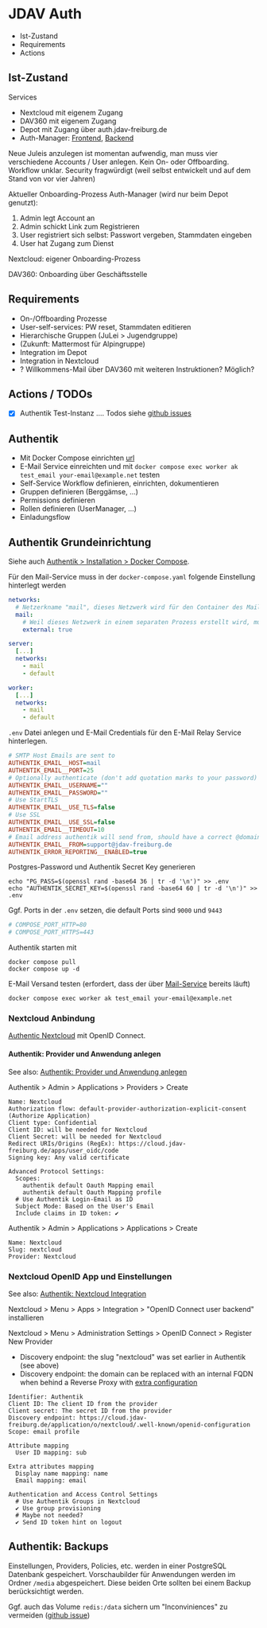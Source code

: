 # JDAV Auth

- Ist-Zustand
- Requirements
- Actions

## Ist-Zustand

Services

- Nextcloud mit eigenem Zugang
- DAV360 mit eigenem Zugang
- Depot mit Zugang über auth.jdav-freiburg.de
- Auth-Manager: [Frontend](https://github.com/voegtlel/auth-manager-frontend), [Backend](https://github.com/voegtlel/auth-manager-backend)

Neue Juleis anzulegen ist momentan aufwendig, man muss vier verschiedene Accounts / User anlegen.
Kein On- oder Offboarding.
Workflow unklar.
Security fragwürdigt (weil selbst entwickelt und auf dem Stand von vor vier Jahren)

Aktueller Onboarding-Prozess Auth-Manager (wird nur beim Depot genutzt):

1. Admin legt Account an
1. Admin schickt Link zum Registrieren
1. User registriert sich selbst: Passwort vergeben, Stammdaten eingeben
1. User hat Zugang zum Dienst

Nextcloud: eigener Onboarding-Prozess

DAV360: Onboarding über Geschäftsstelle

## Requirements

- On-/Offboarding Prozesse
- User-self-services: PW reset, Stammdaten editieren
- Hierarchische Gruppen (JuLei > Jugendgruppe)
- (Zukunft: Mattermost für Alpingruppe)
- Integration im Depot
- Integration in Nextcloud
- ? Willkommens-Mail über DAV360 mit weiteren Instruktionen? Möglich?

## Actions / TODOs

- [x] Authentik Test-Instanz
....
Todos siehe [github issues](https://github.com/jdav-freiburg/auth-service/issues)

## Authentik

- Mit Docker Compose einrichten [url](https://docs.goauthentik.io/docs/install-config/install/docker-compose)
- E-Mail Service einreichten und mit `docker compose exec worker ak test_email your-email@example.net` testen
- Self-Service Workflow definieren, einrichten, dokumentieren
- Gruppen definieren (Berggämse, ...)
- Permissions definieren
- Rollen definieren (UserManager, ...)
- Einladungsflow

## Authentik Grundeinrichtung

Siehe auch [Authentik > Installation > Docker Compose](https://docs.goauthentik.io/docs/install-config/install/docker-compose).

Für den Mail-Service muss in der `docker-compose.yaml` folgende Einstellung hinterlegt werden

```yaml
networks:
  # Netzerkname "mail", dieses Netzwerk wird für den Container des Mail-Services angelegt
  mail:
    # Weil dieses Netzwerk in einem separaten Prozess erstellt wird, muss es als "external" deklariert werden
    external: true

server:
  [...]
  networks:
    - mail
    - default

worker:
  [...]
  networks:
    - mail
    - default
```

`.env` Datei anlegen und E-Mail Credentials für den E-Mail Relay Service hinterlegen.

```ini
# SMTP Host Emails are sent to
AUTHENTIK_EMAIL__HOST=mail
AUTHENTIK_EMAIL__PORT=25
# Optionally authenticate (don't add quotation marks to your password)
AUTHENTIK_EMAIL__USERNAME=""
AUTHENTIK_EMAIL__PASSWORD=""
# Use StartTLS
AUTHENTIK_EMAIL__USE_TLS=false
# Use SSL
AUTHENTIK_EMAIL__USE_SSL=false
AUTHENTIK_EMAIL__TIMEOUT=10
# Email address authentik will send from, should have a correct @domain
AUTHENTIK_EMAIL__FROM=support@jdav-freiburg.de
AUTHENTIK_ERROR_REPORTING__ENABLED=true
```

Postgres-Password und Authentik Secret Key generieren

```shell
echo "PG_PASS=$(openssl rand -base64 36 | tr -d '\n')" >> .env
echo "AUTHENTIK_SECRET_KEY=$(openssl rand -base64 60 | tr -d '\n')" >> .env
```

Ggf. Ports in der `.env` setzen, die default Ports sind `9000` und `9443`

```ini
# COMPOSE_PORT_HTTP=80
# COMPOSE_PORT_HTTPS=443
```

Authentik starten mit

```shell
docker compose pull
docker compose up -d
```

E-Mail Versand testen (erfordert, dass der über [Mail-Service](https://github.com/jdav-freiburg/mail-relay) bereits läuft)

```shell
docker compose exec worker ak test_email your-email@example.net
```

### Nextcloud Anbindung

[Authentic Nextcloud](https://docs.goauthentik.io/integrations/services/nextcloud/) mit OpenID Connect.

#### Authentik: Provider und Anwendung anlegen

See also: [Authentik: Provider und Anwendung anlegen](https://docs.goauthentik.io/integrations/services/nextcloud/#provider-and-application)

Authentik > Admin > Applications > Providers > Create

```
Name: Nextcloud
Authorization flow: default-provider-authorization-explicit-consent (Authorize Application)
Client type: Confidential
Client ID: will be needed for Nextcloud
Client Secret: will be needed for Nextcloud
Redirect URIs/Origins (RegEx): https://cloud.jdav-freiburg.de/apps/user_oidc/code
Signing key: Any valid certificate

Advanced Protocol Settings:
  Scopes:
    authentik default Oauth Mapping email
    authentik default Oauth Mapping profile
  # Use Authentik Login-Email as ID
  Subject Mode: Based on the User's Email
  Include claims in ID token: ✔️
```

Authentik > Admin > Applications > Applications > Create

```
Name: Nextcloud
Slug: nextcloud
Provider: Nextcloud
```

### Nextcloud OpenID App und Einstellungen

See also: [Authentik: Nextcloud Integration](https://docs.goauthentik.io/integrations/services/nextcloud/#nextcloud-1)

Nextcloud > Menu > Apps > Integration > "OpenID Connect user backend" installieren

Nextcloud > Menu > Administration Settings > OpenID Connect > Register New Provider

- Discovery endpoint: the slug "nextcloud" was set earlier in Authentik (see above)
- Discovery endpoint: the domain can be replaced with an internal FQDN when behind a Reverse Proxy with [extra configuration](https://docs.goauthentik.io/integrations/services/nextcloud/#extra-configuration-when-running-behind-a-reverse-proxy)

```
Identifier: Authentik
Client ID: The client ID from the provider
Client secret: The secret ID from the provider
Discovery endpoint: https://cloud.jdav-freiburg.de/application/o/nextcloud/.well-known/openid-configuration
Scope: email profile

Attribute mapping
  User ID mapping: sub

Extra attributes mapping
  Display name mapping: name
  Email mapping: email

Authentication and Access Control Settings
  # Use Authentik Groups in Nextcloud
  ✔️ Use group provisioning
  # Maybe not needed?
  ✔️ Send ID token hint on logout
```

## Authentik: Backups

Einstellungen, Providers, Policies, etc. werden in einer PostgreSQL Datenbank gespeichert. Vorschaubilder für Anwendungen werden im Ordner `/media` abgespeichert. Diese beiden Orte sollten bei einem Backup berücksichtigt werden.

Ggf. auch das Volume `redis:/data` sichern um "Inconviniences" zu vermeiden ([github issue](https://github.com/goauthentik/authentik/issues/8411#issuecomment-1940493275))
